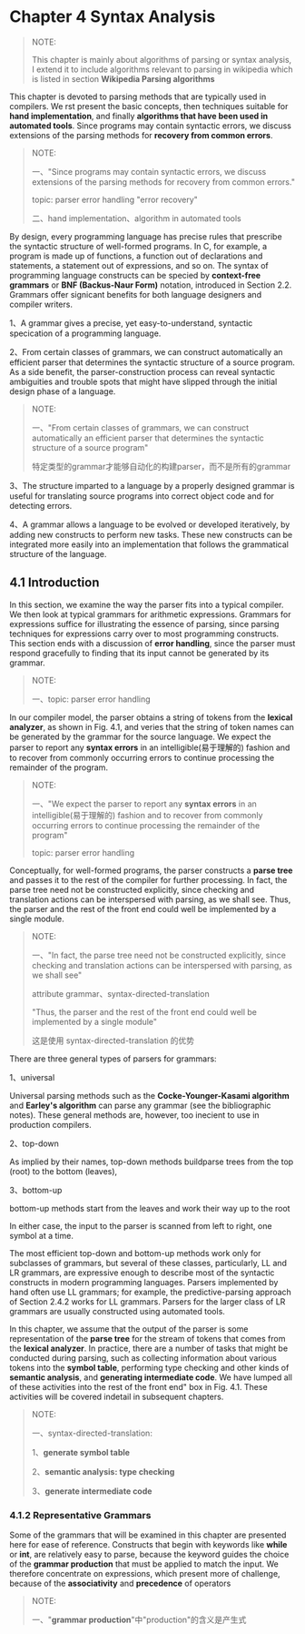 # Chapter 4 Syntax Analysis

> NOTE: 
>
> This chapter is mainly about algorithms of parsing or syntax analysis, I extend it to include algorithms  relevant to parsing in wikipedia which is listed in section **Wikipedia Parsing algorithms** 

This chapter is devoted to parsing methods that are typically used in compilers. We rst present the basic concepts, then techniques suitable for **hand implementation**, and finally **algorithms that have been used in automated tools**. Since programs may contain syntactic errors, we discuss extensions of the parsing methods for **recovery from common errors**.

> NOTE:
>
> 一、"Since programs may contain syntactic errors, we discuss extensions of the parsing methods for recovery from common errors."
>
> topic: parser error handling "error recovery"
>
> 二、hand implementation、algorithm in automated tools

By design, every programming language has precise rules that prescribe the syntactic structure of well-formed programs. In C, for example, a program is made up of functions, a function out of declarations and statements, a statement out of expressions, and so on. The syntax of programming language constructs can be specied by **context-free grammars** or **BNF (Backus-Naur Form)** notation, introduced in Section 2.2. Grammars offer signicant benefits for both language designers and compiler writers.

1、A grammar gives a precise, yet easy-to-understand, syntactic specication of a programming language. 

2、From certain classes of grammars, we can construct automatically an efficient parser that determines the syntactic structure of a source program. As a side benefit, the parser-construction process can reveal syntactic ambiguities and trouble spots that might have slipped through the initial design phase of a language. 

> NOTE:
>
> 一、"From certain classes of grammars, we can construct automatically an efficient parser that determines the syntactic structure of a source program"
>
> 特定类型的grammar才能够自动化的构建parser，而不是所有的grammar

3、The structure imparted to a language by a properly designed grammar is useful for translating source programs into correct object code and for detecting errors. 

4、A grammar allows a language to be evolved or developed iteratively, by adding new constructs to perform new tasks. These new constructs can be integrated more easily into an implementation that follows the grammatical structure of the language.



## 4.1 Introduction 

In this section, we examine the way the parser fits into a typical compiler. We then look at typical grammars for arithmetic expressions. Grammars for expressions suffice for illustrating the essence of parsing, since parsing techniques for expressions carry over to most programming constructs. This section ends with a discussion of **error handling**, since the parser must respond gracefully to finding that its input cannot be generated by its grammar.

> NOTE:
>
> 一、topic: parser error handling

In our compiler model, the parser obtains a string of tokens from the **lexical analyzer**, as shown in Fig. 4.1, and veries that the string of token names can be generated by the grammar for the source language. We expect the parser to report any **syntax errors** in an intelligible(易于理解的) fashion and to recover from commonly occurring errors to continue processing the remainder of the program. 

> NOTE:
>
> 一、"We expect the parser to report any **syntax errors** in an intelligible(易于理解的) fashion and to recover from commonly occurring errors to continue processing the remainder of the program"
>
> topic: parser error handling

Conceptually, for well-formed programs, the parser constructs a **parse tree** and passes it to the rest of the compiler for further processing. In fact, the parse tree need not be constructed explicitly, since checking and translation actions can be interspersed with parsing, as we shall see. Thus, the parser and the rest of the front end could well be implemented by a single module.

> NOTE:
>
> 一、"In fact, the parse tree need not be constructed explicitly, since checking and translation actions can be interspersed with parsing, as we shall see"
>
> attribute grammar、syntax-directed-translation
>
> "Thus, the parser and the rest of the front end could well be implemented by a single module"
>
> 这是使用 syntax-directed-translation 的优势



There are three general types of parsers for grammars: 

1、universal

Universal parsing methods such as the **Cocke-Younger-Kasami algorithm** and **Earley's algorithm** can parse any grammar (see the bibliographic notes). These general methods are, however, too inecient to use in production compilers.

2、top-down

As implied by their names, top-down methods buildparse trees from the top (root) to the bottom (leaves),

3、bottom-up

bottom-up methods start from the leaves and work their way up to the root



In either case, the input to the parser is scanned from left to right, one symbol at a time.



The most efficient top-down and bottom-up methods work only for subclasses of grammars, but several of these classes, particularly, LL and LR grammars, are expressive enough to describe most of the syntactic constructs in modern programming languages. Parsers implemented by hand often use LL grammars; for example, the predictive-parsing approach of Section 2.4.2 works for LL grammars. Parsers for the larger class of LR grammars are usually constructed using automated tools. 

In this chapter, we assume that the output of the parser is some representation of the **parse tree** for the stream of tokens that comes from the **lexical analyzer**. In practice, there are a number of tasks that might be conducted during parsing, such as collecting information about various tokens into the **symbol table**, performing type checking and other kinds of **semantic analysis**, and **generating intermediate code**. We have lumped all of these activities into the rest of the front end" box in Fig. 4.1. These activities will be covered indetail in subsequent chapters.

> NOTE:
>
> 一、syntax-directed-translation:
>
> 1、**generate symbol table** 
>
> 2、**semantic analysis: type checking**
>
> 3、**generate intermediate code**



### 4.1.2 Representative Grammars 

Some of the grammars that will be examined in this chapter are presented here for ease of reference. Constructs that begin with keywords like **while** or **int**, are relatively easy to parse, because the keyword guides the choice of the **grammar production** that must be applied to match the input. We therefore concentrate on expressions, which present more of challenge, because of the **associativity** and **precedence** of operators

> NOTE:
>
> 一、"**grammar production**"中"production"的含义是产生式


